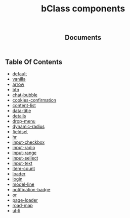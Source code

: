 <p align="center">
  
  <h1 align="center">
    bClass components
    <br/>
    <br/>
  </h3>
    
  <h2 align="center">
    Documents
    <br/>
    <br/>
  </h2>
</p>

## Table Of Contents

- [default](./default.md)
- [vanilla](./vanilla/README.md)
- [arrow](./arrow.md)
- [btn](./btn.md)
- [chat-bubble](./chat-bubble.md)
- [cookies-confirmation](./cookies-confirmation.md)
- [content-list](./content-list.md)
- [data-title](./data-title.md)
- [details](./details.md)
- [drop-menu](./drop-menu.md)
- [dynamic-radius](./dynamic-radius.md)
- [fieldset](./fieldset.md)
- [hr](./hr.md)
- [input-checkbox](./input-checkbox.md)
- [input-radio](./input-radio.md)
- [input-range](./input-range.md)
- [input-sellect](./input-sellect.md)
- [input-text](./input-text.md)
- [item-count](./item-count.md)
- [loader](./loader.md)
- [login](./login.md)
- [model-line](./model-line.md)
- [notification-badge](./notification-badge.md)
- [or](./or.md)
- [page-loader](./page-loader.md)
- [road-map](./road-map.md)
- [ul-li](./ul-li.md)
